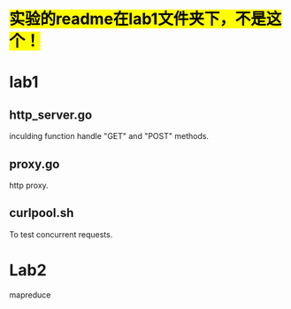# <mark>实验的readme在lab1文件夹下，不是这个！</mark>

# lab1

## http_server.go

inculding function handle "GET" and "POST" methods.

## proxy.go

http proxy.

## curlpool.sh

To test concurrent requests.

# Lab2

mapreduce